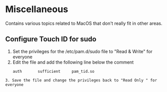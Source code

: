# Miscellaneous
Contains various topics related to MacOS that don't really fit in other areas.

## Configure Touch ID for sudo
1. Set the privileges for the /etc/pam.d/sudo file to "Read & Write" for everyone
2. Edit the file and add the following line below the comment
   ``` shell
   auth       sufficient     pam_tid.so
```
3. Save the file and change the privileges back to "Read Only " for everyone